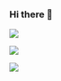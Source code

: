 ### Hi there 👋

<img src="https://capsule-render.vercel.app/api?type=waving&color=BDBDC8&height=150&section=header" />

<a><img src="https://simpleicons.org/icons/python.svg-3776AB?style=flat-square&logo=Instagram&logoColor=white"/></a>

<img src="https://capsule-render.vercel.app/api?type=waving&color=BDBDC8&height=150&section=footer" />
